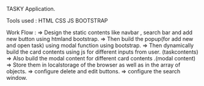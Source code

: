 TASKY Application.

Tools used :
  HTML
  CSS
  JS
  BOOTSTRAP

Work Flow :
 => Design the static contents like navbar , search bar and add new button using htmland bootstrap.
 => Then build the popup(for add new and open task) using modal function using bootstrap.
 => Then dynamically build the card contents using js for different inputs from user. (taskcontents)
 => Also build the modal content for different card contents .(modal content)
 => Store them in localstorage of the browser as well as in the array of objects.
 => configure delete and edit buttons.
 => configure the search window.
